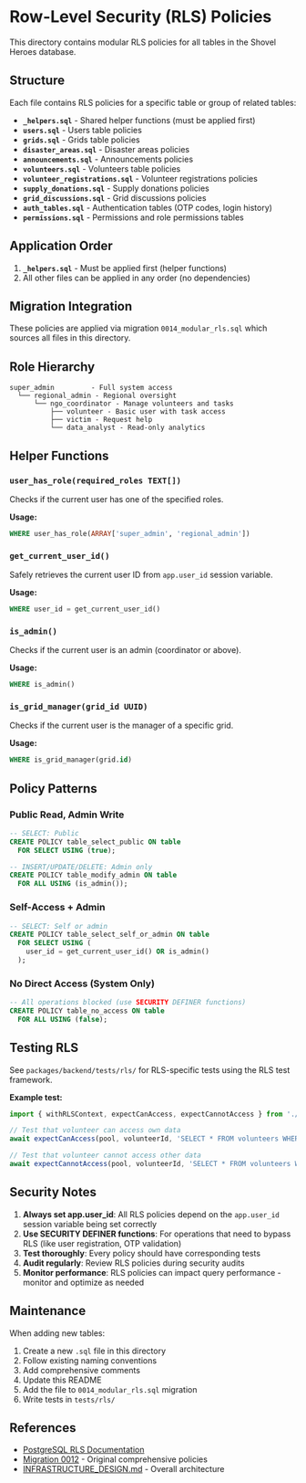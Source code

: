 # Row-Level Security (RLS) Policies

This directory contains modular RLS policies for all tables in the Shovel Heroes database.

## Structure

Each file contains RLS policies for a specific table or group of related tables:

- **`_helpers.sql`** - Shared helper functions (must be applied first)
- **`users.sql`** - Users table policies
- **`grids.sql`** - Grids table policies
- **`disaster_areas.sql`** - Disaster areas policies
- **`announcements.sql`** - Announcements policies
- **`volunteers.sql`** - Volunteers table policies
- **`volunteer_registrations.sql`** - Volunteer registrations policies
- **`supply_donations.sql`** - Supply donations policies
- **`grid_discussions.sql`** - Grid discussions policies
- **`auth_tables.sql`** - Authentication tables (OTP codes, login history)
- **`permissions.sql`** - Permissions and role permissions tables

## Application Order

1. **`_helpers.sql`** - Must be applied first (helper functions)
2. All other files can be applied in any order (no dependencies)

## Migration Integration

These policies are applied via migration `0014_modular_rls.sql` which sources all files in this directory.

## Role Hierarchy

```
super_admin         - Full system access
  └── regional_admin - Regional oversight
      └── ngo_coordinator - Manage volunteers and tasks
          ├── volunteer - Basic user with task access
          ├── victim - Request help
          └── data_analyst - Read-only analytics
```

## Helper Functions

### `user_has_role(required_roles TEXT[])`
Checks if the current user has one of the specified roles.

**Usage:**
```sql
WHERE user_has_role(ARRAY['super_admin', 'regional_admin'])
```

### `get_current_user_id()`
Safely retrieves the current user ID from `app.user_id` session variable.

**Usage:**
```sql
WHERE user_id = get_current_user_id()
```

### `is_admin()`
Checks if the current user is an admin (coordinator or above).

**Usage:**
```sql
WHERE is_admin()
```

### `is_grid_manager(grid_id UUID)`
Checks if the current user is the manager of a specific grid.

**Usage:**
```sql
WHERE is_grid_manager(grid.id)
```

## Policy Patterns

### Public Read, Admin Write
```sql
-- SELECT: Public
CREATE POLICY table_select_public ON table
  FOR SELECT USING (true);

-- INSERT/UPDATE/DELETE: Admin only
CREATE POLICY table_modify_admin ON table
  FOR ALL USING (is_admin());
```

### Self-Access + Admin
```sql
-- SELECT: Self or admin
CREATE POLICY table_select_self_or_admin ON table
  FOR SELECT USING (
    user_id = get_current_user_id() OR is_admin()
  );
```

### No Direct Access (System Only)
```sql
-- All operations blocked (use SECURITY DEFINER functions)
CREATE POLICY table_no_access ON table
  FOR ALL USING (false);
```

## Testing RLS

See `packages/backend/tests/rls/` for RLS-specific tests using the RLS test framework.

**Example test:**
```typescript
import { withRLSContext, expectCanAccess, expectCannotAccess } from './rls-test-framework.js';

// Test that volunteer can access own data
await expectCanAccess(pool, volunteerId, 'SELECT * FROM volunteers WHERE user_id = $1', [volunteerId]);

// Test that volunteer cannot access other data
await expectCannotAccess(pool, volunteerId, 'SELECT * FROM volunteers WHERE user_id = $1', [otherUserId]);
```

## Security Notes

1. **Always set app.user_id**: All RLS policies depend on the `app.user_id` session variable being set correctly
2. **Use SECURITY DEFINER functions**: For operations that need to bypass RLS (like user registration, OTP validation)
3. **Test thoroughly**: Every policy should have corresponding tests
4. **Audit regularly**: Review RLS policies during security audits
5. **Monitor performance**: RLS policies can impact query performance - monitor and optimize as needed

## Maintenance

When adding new tables:

1. Create a new `.sql` file in this directory
2. Follow existing naming conventions
3. Add comprehensive comments
4. Update this README
5. Add the file to `0014_modular_rls.sql` migration
6. Write tests in `tests/rls/`

## References

- [PostgreSQL RLS Documentation](https://www.postgresql.org/docs/current/ddl-rowsecurity.html)
- [Migration 0012](../../migrations/0012_complete_rls_policies.sql) - Original comprehensive policies
- [INFRASTRUCTURE_DESIGN.md](../../../../docs/INFRASTRUCTURE_DESIGN.md) - Overall architecture
